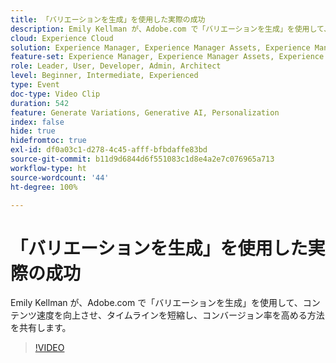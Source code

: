```yaml
---
title: 「バリエーションを生成」を使用した実際の成功
description: Emily Kellman が、Adobe.com で「バリエーションを生成」を使用して、コンテンツ速度を向上させ、タイムラインを短縮し、コンバージョン率を高める方法を共有します。
cloud: Experience Cloud
solution: Experience Manager, Experience Manager Assets, Experience Manager Forms, Experience Manager Sites, Sensei
feature-set: Experience Manager, Experience Manager Assets, Experience Manager Forms, Experience Manager Sites
role: Leader, User, Developer, Admin, Architect
level: Beginner, Intermediate, Experienced
type: Event
doc-type: Video Clip
duration: 542
feature: Generate Variations, Generative AI, Personalization
index: false
hide: true
hidefromtoc: true
exl-id: df0a03c1-d278-4c45-afff-bfbdaffe83bd
source-git-commit: b11d9d6844d6f551083c1d8e4a2e7c076965a713
workflow-type: ht
source-wordcount: '44'
ht-degree: 100%

---
```


# 「バリエーションを生成」を使用した実際の成功

Emily Kellman が、Adobe.com で「バリエーションを生成」を使用して、コンテンツ速度を向上させ、タイムラインを短縮し、コンバージョン率を高める方法を共有します。

>[!VIDEO](https://video.tv.adobe.com/v/3462692/?learn=on&enablevpops&captions=jpn)
